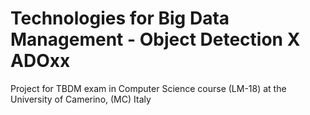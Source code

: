 # Technologies for Big Data Management - Object Detection X ADOxx
Project for TBDM exam in Computer Science course (LM-18) at the University of Camerino, (MC) Italy

